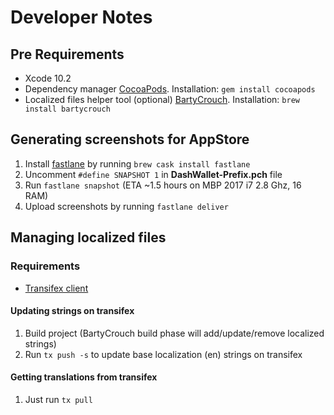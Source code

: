 
# Developer Notes

## Pre Requirements

- Xcode 10.2
- Dependency manager [CocoaPods](https://cocoapods.org). Installation: `gem install cocoapods`
- Localized files helper tool (optional) [BartyCrouch](https://github.com/Flinesoft/BartyCrouch). Installation: `brew install bartycrouch`

## Generating screenshots for AppStore

 1. Install [fastlane](fastlane.tools) by running `brew cask install fastlane`
 2. Uncomment `#define SNAPSHOT 1` in **DashWallet-Prefix.pch** file
 3. Run `fastlane snapshot` (ETA ~1.5 hours on MBP 2017 i7 2.8 Ghz, 16 RAM) 
 4. Upload screenshots by running `fastlane deliver`

## Managing localized files

### Requirements

- [Transifex client](https://docs.transifex.com/client/installing-the-client)

#### Updating strings on transifex

1.  Build project (BartyCrouch build phase will add/update/remove localized strings)
2.  Run  `tx push -s`  to update base localization (en) strings on transifex

#### Getting translations from transifex

1.  Just run  `tx pull`
